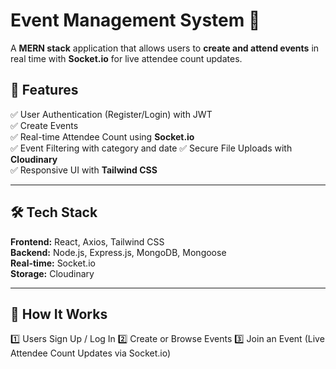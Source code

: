 # **Event Management System** 🎉  

A **MERN stack** application that allows users to **create and attend events** in real time with **Socket.io** for live attendee count updates.  

## **🚀 Features**  
✅ User Authentication (Register/Login) with JWT  
✅ Create Events  
✅ Real-time Attendee Count using **Socket.io**  
✅ Event Filtering with category and date
✅ Secure File Uploads with **Cloudinary**    
✅ Responsive UI with **Tailwind CSS**  

---

## **🛠 Tech Stack**  
**Frontend:** React, Axios, Tailwind CSS  
**Backend:** Node.js, Express.js, MongoDB, Mongoose  
**Real-time:** Socket.io  
**Storage:** Cloudinary  

---

## **📌 How It Works**
1️⃣ Users Sign Up / Log In
2️⃣ Create or Browse Events
3️⃣ Join an Event (Live Attendee Count Updates via Socket.io)

